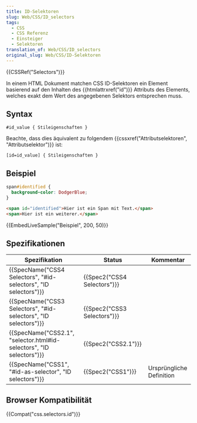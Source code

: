 ```yaml
---
title: ID-Selektoren
slug: Web/CSS/ID_selectors
tags:
  - CSS
  - CSS Referenz
  - Einsteiger
  - Selektoren
translation_of: Web/CSS/ID_selectors
original_slug: Web/CSS/ID-Selektoren
---
```

{{CSSRef("Selectors")}}

In einem HTML Dokument matchen CSS ID-Selektoren ein Element basierend auf den Inhalten des {{htmlattrxref("id")}} Attributs des Elements, welches exakt dem Wert des angegebenen Selektors entsprechen muss.

## Syntax

    #id_value { Stileigenschaften }

Beachte, dass dies äquivalent zu folgendem {{cssxref("Attributselektoren", "Attributselektor")}} ist:

    [id=id_value] { Stileigenschaften }

## Beispiel

```css
span#identified {
  background-color: DodgerBlue;
}
```

```html
<span id="identified">Hier ist ein Span mit Text.</span>
<span>Hier ist ein weiterer.</span>
```

{{EmbedLiveSample("Beispiel", 200, 50)}}

## Spezifikationen

| Spezifikation                                                                                | Status                               | Kommentar                |
| -------------------------------------------------------------------------------------------- | ------------------------------------ | ------------------------ |
| {{SpecName("CSS4 Selectors", "#id-selectors", "ID selectors")}}         | {{Spec2("CSS4 Selectors")}} |                          |
| {{SpecName("CSS3 Selectors", "#id-selectors", "ID selectors")}}         | {{Spec2("CSS3 Selectors")}} |                          |
| {{SpecName("CSS2.1", "selector.html#id-selectors", "ID selectors")}} | {{Spec2("CSS2.1")}}             |                          |
| {{SpecName("CSS1", "#id-as-selector", "ID selectors")}}                     | {{Spec2("CSS1")}}             | Ursprüngliche Definition |

## Browser Kompatibilität

{{Compat("css.selectors.id")}}
